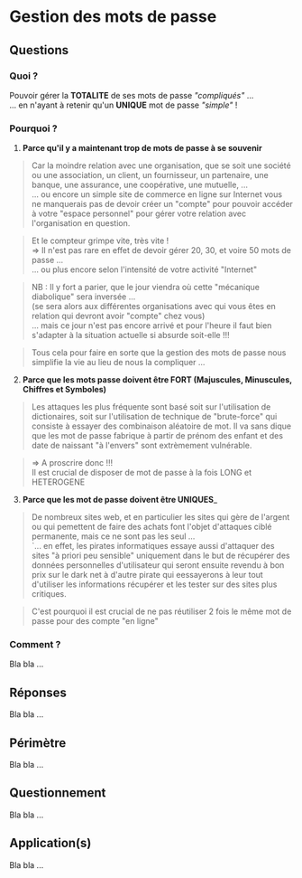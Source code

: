 # Gestion des mots de passe

## Questions

### Quoi ?
Pouvoir gérer la __TOTALITE__ de ses mots de passe _"compliqués"_ ...   
... en n'ayant à retenir qu'un __UNIQUE__ mot de passe _"simple"_ !

### Pourquoi ?
1. __Parce qu'il y a maintenant trop de mots de passe à se souvenir__
> Car la moindre relation avec une organisation, que se soit une société ou une association, 
un client, un fournisseur, un partenaire, une banque, une assurance, une coopérative, une mutuelle, ...   
... ou encore un simple site de commerce en ligne sur Internet vous ne manquerais pas de devoir 
créer un "compte" pour pouvoir accéder à votre "espace personnel" pour gérer votre relation
avec l'organisation en question.

> Et le compteur grimpe vite, très vite !   
=> Il n'est pas rare en effet de devoir gérer 20, 30, et voire 50 mots de passe ...   
... ou plus encore selon l'intensité de votre activité "Internet"

> NB : Il y fort a parier, que le jour viendra où cette "mécanique diabolique" sera inversée ...   
(se sera alors aux différentes organisations avec qui vous êtes en relation qui devront avoir "compte" chez vous)   
... mais ce jour n'est pas encore arrivé et pour l'heure il faut bien s'adapter à la situation actuelle si absurde soit-elle !!!

> Tous cela pour faire en sorte que la gestion des mots de passe nous simplifie la vie au lieu de nous la compliquer ...

2. __Parce que les mots passe doivent être FORT (Majuscules, Minuscules, Chiffres et Symboles)__
> Les attaques les plus fréquente sont basé soit sur l'utilisation de dictionaires, soit sur l'utilisation de technique de "brute-force" qui consiste à essayer des combinaison aléatoire de mot. Il va sans dique que les mot de passe fabrique à partir de prénom des enfant et des date de naissant "à l'envers" sont extrèmement vulnérable.

> => A proscrire donc !!!    
Il est crucial de disposer de mot de passe à la fois LONG et HETEROGENE

3. __Parce que les mot de passe doivent être UNIQUES___
> De nombreux sites web, et en particulier les sites qui gère de l'argent ou qui pemettent de faire des achats font l'objet d'attaques ciblé permanente, mais ce ne sont pas les seul ...    
`... en effet, les pirates informatiques essaye aussi d'attaquer des sites "à priori peu sensible" uniquement dans le but de récupérer des données personnelles d'utilisateur qui seront ensuite revendu à bon prix sur le dark net à d'autre pirate qui eessayerons à leur tout d'utiliser les informations récupérer et les tester sur des sites plus critiques.   

> C'est pourquoi il est crucial de ne pas réutiliser 2 fois le même mot de passe pour des compte "en ligne"


### Comment ?
Bla bla ...

## Réponses
Bla bla ...

## Périmètre
Bla bla ...

## Questionnement
Bla bla ...

## Application(s)
Bla bla ...
